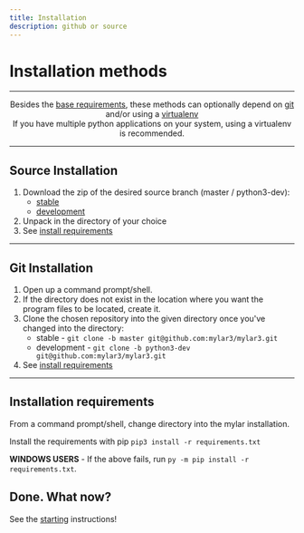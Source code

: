 ```yaml
---
title: Installation
description: github or source
---
```

# Installation methods

***

<center>Besides the <a href="#base_requirements">base requirements</a>, these methods can optionally depend on <a href="https://www.git-scm.com">git</a> and/or using a <a href="https://docs.python.org/3/library/venv.html">virtualenv</a></center>

<center>If you have multiple python applications on your system, using a virtualenv is recommended.</center>

***

## Source Installation

1. Download the zip of the desired source branch (master / python3-dev):
    * [stable](https://github.com/mylar3/mylar3/archive/refs/heads/master.zip)
    * [development](https://github.com/mylar3/mylar3/archive/refs/heads/python3-dev.zip)
1. Unpack in the directory of your choice
1. See [install requirements](source#installation-requirements)

***

## Git Installation
1. Open up a command prompt/shell.
1. If the directory does not exist in the location where you want the program files to be located, create it.
1. Clone the chosen repository into the given directory once you've changed into the directory:
    * stable - ```git clone -b master git@github.com:mylar3/mylar3.git```
    * development - ```git clone -b python3-dev git@github.com:mylar3/mylar3.git```
1. See [install requirements](source#installation-requirements)

***

## Installation requirements

From a command prompt/shell, change directory into the mylar installation.

Install the requirements with pip ```pip3 install -r requirements.txt```

**WINDOWS USERS** - If the above fails, run ```py -m pip install -r requirements.txt```.

## Done. What now?

See the [starting](running) instructions!
